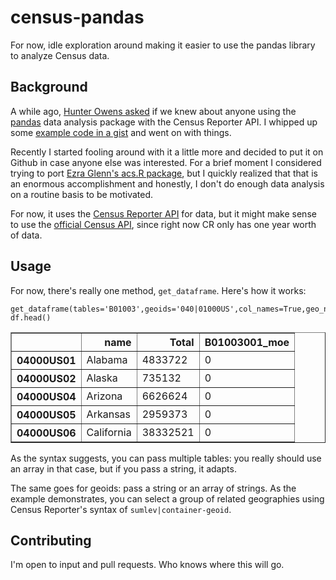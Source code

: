 # census-pandas
For now, idle exploration around making it easier to use the pandas library to analyze Census data.
 
## Background
A while ago, [Hunter Owens asked](https://twitter.com/hunter_owens/status/565209535552692224) 
if we knew about anyone using the [pandas](http://pandas.pydata.org/) data analysis package
with the Census Reporter API. I whipped up some [example code in a gist](https://gist.github.com/JoeGermuska/1ed425c068d540326854)
and went on with things.

Recently I started fooling around with it a little more and decided to put it on Github in case anyone else was interested. 
For a brief moment I considered trying to port [Ezra Glenn's acs.R package](http://dusp.mit.edu/uis/publication/acsr-r-package-neighborhood-level-data-us-census), 
but I quickly realized that that is an enormous accomplishment and honestly, I don't do enough data analysis on a routine basis to be motivated.

For now, it uses the [Census Reporter API](https://github.com/censusreporter/census-api/blob/master/API.md) for data, but it might make sense to use the [official Census API](http://www.census.gov/data/developers/data-sets/acs-survey-5-year-data.html), since right now CR only has one year worth of data.

## Usage
For now, there's really one method, <code>get_dataframe</code>. Here's how it works:
```
get_dataframe(tables='B01003',geoids='040|01000US',col_names=True,geo_names=True,include_moe=True)
df.head()
```

<table border="1" class="dataframe">
  <thead>
    <tr style="text-align: right">
      <th></th>
      <th>name</th>
      <th>Total</th>
      <th>B01003001_moe</th>
    </tr>
  </thead>
  <tbody>
    <tr>
      <th>04000US01</th>
      <td>    Alabama</td>
      <td>  4833722</td>
      <td> 0</td>
    </tr>
    <tr>
      <th>04000US02</th>
      <td>     Alaska</td>
      <td>   735132</td>
      <td> 0</td>
    </tr>
    <tr>
      <th>04000US04</th>
      <td>    Arizona</td>
      <td>  6626624</td>
      <td> 0</td>
    </tr>
    <tr>
      <th>04000US05</th>
      <td>   Arkansas</td>
      <td>  2959373</td>
      <td> 0</td>
    </tr>
    <tr>
      <th>04000US06</th>
      <td> California</td>
      <td> 38332521</td>
      <td> 0</td>
    </tr>
  </tbody>
</table>

As the syntax suggests, you can pass multiple tables: you really should use an array in that case, but if you pass a string, it adapts. 

The same goes for geoids: pass a string or an array of strings. As the example demonstrates, you can select a group of related geographies using Census Reporter's syntax of <code>sumlev|container-geoid</code>.


## Contributing
I'm open to input and pull requests. Who knows where this will go.
